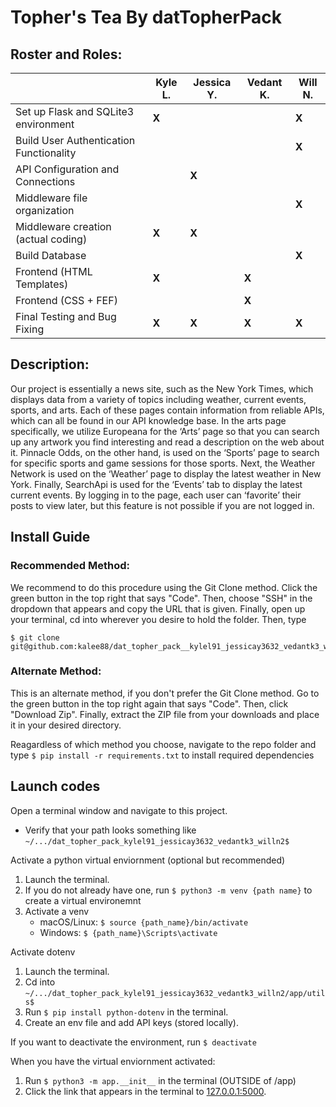 # Topher's Tea By datTopherPack
## Roster and Roles:  
|                                        | Kyle L.    | Jessica Y. |  Vedant K. | Will N.  |
| -------------------------------------- | ---------- | ---------- | ---------- | -------- |
| Set up Flask and SQLite3 environment   |    **X**   |            |            |   **X**  |
| Build User Authentication Functionality|            |            |            |   **X**  |
| API Configuration and Connections      |            |    **X**   |            |          |
| Middleware file organization           |            |            |            |   **X**  |
| Middleware creation (actual coding)    |    **X**   |    **X**   |            |          |
| Build Database                         |            |            |            |   **X**  |
| Frontend (HTML Templates)              |    **X**   |            |   **X**    |          |
| Frontend (CSS + FEF)                   |            |            |   **X**    |          |
| Final Testing and Bug Fixing           |    **X**   |    **X**   |   **X**    |   **X**  |
## Description:
Our project is essentially a news site, such as the New York Times, which displays data from a variety of topics including weather, current events, sports, and arts. Each of these pages contain information from reliable APIs, which can all be found in our API knowledge base. In the arts page specifically, we utilize Europeana for the ‘Arts’ page so that you can search up any artwork you find interesting and read a description on the web about it. Pinnacle Odds, on the other hand, is used on the ‘Sports’ page to search for specific sports and game sessions for those sports. Next, the Weather Network is used on the ‘Weather’ page to display the latest weather in New York. Finally, SearchApi is used for the ‘Events’ tab to display the latest current events. By logging in to the page, each user can ‘favorite’ their posts to view later, but this feature is not possible if you are not logged in.  
## Install Guide
### Recommended Method: 
We recommend to do this procedure using the Git Clone method. Click the green button in the top right that says "Code". Then, choose "SSH" in the dropdown that appears and copy the URL that is given. Finally, open up your terminal, cd into wherever you desire to hold the folder. Then, type 
```
$ git clone git@github.com:kalee88/dat_topher_pack__kylel91_jessicay3632_vedantk3_willn2.git
```

### Alternate Method: 
This is an alternate method, if you don't prefer the Git Clone method. Go to the green button in the top right again that says "Code". Then, click "Download Zip". Finally, extract the ZIP file from your downloads and place it in your desired directory. 

Reagardless of which method you choose, navigate to the repo folder and type ```$ pip install -r requirements.txt``` to install required dependencies
## Launch codes
Open a terminal window and navigate to this project.
  * Verify that your path looks something like ```~/.../dat_topher_pack_kylel91_jessicay3632_vedantk3_willn2$```
  
Activate a python virtual enviornment (optional but recommended)
1. Launch the terminal.
2. If you do not already have one, run ```$ python3 -m venv {path name}``` to create a virtual environemnt
3. Activate a venv
    * macOS/Linux: `$ source {path_name}/bin/activate`
    * Windows: `$ {path_name}\Scripts\activate`

Activate dotenv 
1. Launch the terminal.
2. Cd into ```~/.../dat_topher_pack_kylel91_jessicay3632_vedantk3_willn2/app/utils$```
3. Run ```$ pip install python-dotenv``` in the terminal.
4. Create an env file and add API keys (stored locally).

If you want to deactivate the environment, run ```$ deactivate``` 

When you have the virtual enviornment activated:
1. Run ```$ python3 -m app.__init__``` in the terminal (OUTSIDE of /app)
2. Click the link that appears in the terminal to [127.0.0.1:5000](http://127.0.0.1:5000).

